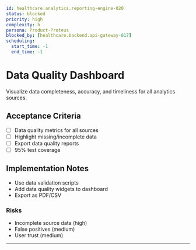 ```yaml
id: healthcare.analytics.reporting-engine-020
status: blocked
priority: high
complexity: h
persona: Product-Proteus
blocked_by: [healthcare.backend.api-gateway-017]
scheduling:
  start_time: -1
  end_time: -1
```

# Data Quality Dashboard

Visualize data completeness, accuracy, and timeliness for all analytics sources.

## Acceptance Criteria

- [ ] Data quality metrics for all sources
- [ ] Highlight missing/incomplete data
- [ ] Export data quality reports
- [ ] 95% test coverage

## Implementation Notes

- Use data validation scripts
- Add data quality widgets to dashboard
- Export as PDF/CSV

### Risks

- Incomplete source data (high)
- False positives (medium)
- User trust (medium)

---
